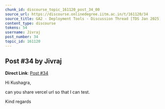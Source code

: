 ```yaml
---
chunk_id: discourse_topic_161120_post_34_00
source_url: https://discourse.onlinedegree.iitm.ac.in/t/161120/34
source_title: GA2 - Deployment Tools - Discussion Thread [TDS Jan 2025]
content_type: discourse
tokens: 54
username: Jivraj
post_number: 34
topic_id: 161120
---
```


## Post #34 by Jivraj

**Direct Link**: [Post #34](https://discourse.onlinedegree.iitm.ac.in/t/161120/34)

Hi Kushagra,

can you share vercel url so that I can test.

Kind regards
